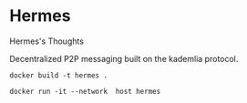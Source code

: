 # Hermes
 Hermes's Thoughts

Decentralized P2P messaging built on the kademlia protocol.

```aiignore
docker build -t hermes .
```

```aiignore
docker run -it --network  host hermes
```